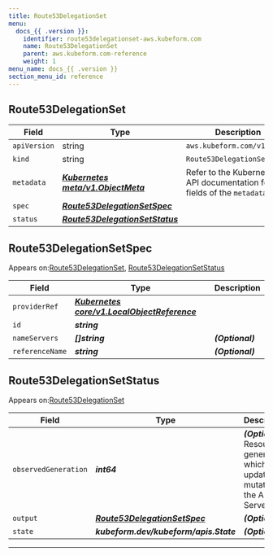 ```yaml
---
title: Route53DelegationSet
menu:
  docs_{{ .version }}:
    identifier: route53delegationset-aws.kubeform.com
    name: Route53DelegationSet
    parent: aws.kubeform.com-reference
    weight: 1
menu_name: docs_{{ .version }}
section_menu_id: reference
---
```


## Route53DelegationSet
| Field | Type | Description |
| ------ | ----- | ----------- |
| `apiVersion` | string | `aws.kubeform.com/v1alpha1` |
|    `kind` | string | `Route53DelegationSet` |
| `metadata` | ***[Kubernetes meta/v1.ObjectMeta](https://kubernetes.io/docs/reference/generated/kubernetes-api/v1.13/#objectmeta-v1-meta)***|Refer to the Kubernetes API documentation for the fields of the `metadata` field.|
| `spec` | ***[Route53DelegationSetSpec](#route53delegationsetspec)***||
| `status` | ***[Route53DelegationSetStatus](#route53delegationsetstatus)***||
## Route53DelegationSetSpec

Appears on:[Route53DelegationSet](#route53delegationset), [Route53DelegationSetStatus](#route53delegationsetstatus)

| Field | Type | Description |
| ------ | ----- | ----------- |
| `providerRef` | ***[Kubernetes core/v1.LocalObjectReference](https://kubernetes.io/docs/reference/generated/kubernetes-api/v1.13/#localobjectreference-v1-core)***||
| `id` | ***string***||
| `nameServers` | ***[]string***| ***(Optional)*** |
| `referenceName` | ***string***| ***(Optional)*** |
## Route53DelegationSetStatus

Appears on:[Route53DelegationSet](#route53delegationset)

| Field | Type | Description |
| ------ | ----- | ----------- |
| `observedGeneration` | ***int64***| ***(Optional)*** Resource generation, which is updated on mutation by the API Server.|
| `output` | ***[Route53DelegationSetSpec](#route53delegationsetspec)***| ***(Optional)*** |
| `state` | ***kubeform.dev/kubeform/apis.State***| ***(Optional)*** |
---
